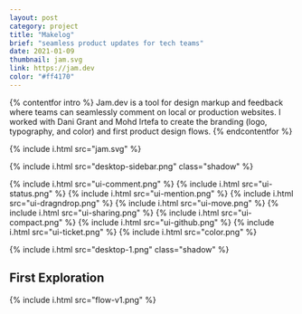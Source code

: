 ```yaml
---
layout: post
category: project
title: "Makelog"
brief: "seamless product updates for tech teams"
date: 2021-01-09
thumbnail: jam.svg
link: https://jam.dev
color: "#ff4170"
---
```


{% contentfor intro %}
Jam.dev is a tool for design markup and feedback where teams can seamlessly comment on local or production websites. I worked with Dani Grant and Mohd Irtefa to create the branding (logo, typography, and color) and first product design flows.
{% endcontentfor %}

{% include i.html src="jam.svg" %}


{% include i.html src="desktop-sidebar.png" class="shadow" %}

<div class="two-column">
	{% include i.html src="ui-comment.png" %}
	{% include i.html src="ui-status.png" %}
	{% include i.html src="ui-mention.png" %}
	{% include i.html src="ui-dragndrop.png" %}
	{% include i.html src="ui-move.png" %}
	{% include i.html src="ui-sharing.png" %}
	{% include i.html src="ui-compact.png" %}
	{% include i.html src="ui-github.png" %}
	{% include i.html src="ui-ticket.png" %}
	{% include i.html src="color.png" %}
</div>

{% include i.html src="desktop-1.png" class="shadow" %}

## First Exploration

{% include i.html src="flow-v1.png" %}
